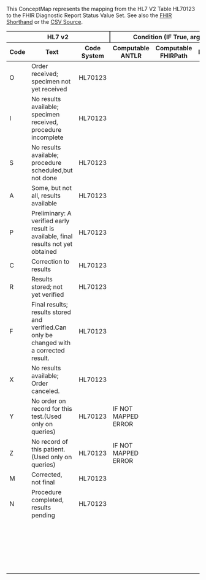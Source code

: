 
This ConceptMap represents the mapping from the HL7 V2 Table HL70123 to the FHIR Diagnostic Report Status Value Set. See also the <a href='https://github.com/HL7/v2-to-fhir/blob/master/tank/Table HL70123[Queries] to Diagnostic Report Status.fsh'>FHIR Shorthand</a> or the <a href='https://github.com/HL7/v2-to-fhir/blob/master/mappings/codesystems/HL7 Concept Map_ ResultStatus[Non-Queries] - Sheet1.csv'>CSV Source</a>.
<table class='grid'><thead>
<tr><th colspan='3' style='border-right: 2px solid black;'>HL7 v2</th><th colspan='3' style='border-right: 2px solid black;'>Condition (IF True, args)</th><th colspan='4'>HL7 FHIR</th><th rowspan='2'>Comments</th></tr>
<tr><th>Code</th><th>Text</th><th>Code System</th><th>Computable ANTLR</th><th>Computable FHIRPath</th><th>Narrative</th><th>Code</th><th>Proposed Extension</th><th>Display</th><th>Code System</th></tr></thead>
<tbody>
<tr><td>O</td><td>Order received; specimen not yet received</td><td style='border-right: 2px'>HL70123</td><td></td><td></td><td style='border-right: 2px'></td><td>registered</td><td></td><td>Registered</td><td><a href='https://hl7.org/fhir/R4/codesystem-diagnostic-report-status.html'>http://hl7.org/fhir/diagnostic-report-status</a></td><td></td></tr>
<tr><td>I</td><td>No results available; specimen received, procedure incomplete</td><td style='border-right: 2px'>HL70123</td><td></td><td></td><td style='border-right: 2px'></td><td>registered</td><td></td><td>Registered</td><td><a href='https://hl7.org/fhir/R4/codesystem-diagnostic-report-status.html'>http://hl7.org/fhir/diagnostic-report-status</a></td><td></td></tr>
<tr><td>S</td><td>No results available; procedure scheduled,but not done</td><td style='border-right: 2px'>HL70123</td><td></td><td></td><td style='border-right: 2px'></td><td>registered</td><td></td><td>Registered</td><td><a href='https://hl7.org/fhir/R4/codesystem-diagnostic-report-status.html'>http://hl7.org/fhir/diagnostic-report-status</a></td><td></td></tr>
<tr><td>A</td><td>Some, but not all, results available</td><td style='border-right: 2px'>HL70123</td><td></td><td></td><td style='border-right: 2px'></td><td></td><td></td><td></td><td></td><td></td></tr>
<tr><td>P</td><td>Preliminary: A verified early result is available, final results not yet obtained</td><td style='border-right: 2px'>HL70123</td><td></td><td></td><td style='border-right: 2px'></td><td>preliminary</td><td></td><td>Preliminary</td><td><a href='https://hl7.org/fhir/R4/codesystem-diagnostic-report-status.html'>http://hl7.org/fhir/diagnostic-report-status</a></td><td></td></tr>
<tr><td>C</td><td>Correction to results</td><td style='border-right: 2px'>HL70123</td><td></td><td></td><td style='border-right: 2px'></td><td>corrected</td><td></td><td>Corrected</td><td><a href='https://hl7.org/fhir/R4/codesystem-diagnostic-report-status.html'>http://hl7.org/fhir/diagnostic-report-status</a></td><td></td></tr>
<tr><td>R</td><td>Results stored; not yet verified</td><td style='border-right: 2px'>HL70123</td><td></td><td></td><td style='border-right: 2px'></td><td>partial</td><td></td><td>Partial</td><td><a href='https://hl7.org/fhir/R4/codesystem-diagnostic-report-status.html'>http://hl7.org/fhir/diagnostic-report-status</a></td><td></td></tr>
<tr><td>F</td><td>Final results; results stored and verified.Can only be changed with a corrected result.</td><td style='border-right: 2px'>HL70123</td><td></td><td></td><td style='border-right: 2px'></td><td>final</td><td></td><td>Final</td><td><a href='https://hl7.org/fhir/R4/codesystem-diagnostic-report-status.html'>http://hl7.org/fhir/diagnostic-report-status</a></td><td></td></tr>
<tr><td>X</td><td>No results available; Order canceled.</td><td style='border-right: 2px'>HL70123</td><td></td><td></td><td style='border-right: 2px'></td><td>cancelled</td><td></td><td>Cancelled</td><td><a href='https://hl7.org/fhir/R4/codesystem-diagnostic-report-status.html'>http://hl7.org/fhir/diagnostic-report-status</a></td><td></td></tr>
<tr><td>Y</td><td>No order on record for this test.(Used only on queries)</td><td style='border-right: 2px'>HL70123</td><td>IF NOT MAPPED ERROR</td><td></td><td style='border-right: 2px'></td><td></td><td></td><td></td><td></td><td></td></tr>
<tr><td>Z</td><td>No record of this patient. (Used only on queries)</td><td style='border-right: 2px'>HL70123</td><td>IF NOT MAPPED ERROR</td><td></td><td style='border-right: 2px'></td><td></td><td></td><td></td><td></td><td></td></tr>
<tr><td>M</td><td>Corrected, not final</td><td style='border-right: 2px'>HL70123</td><td></td><td></td><td style='border-right: 2px'></td><td></td><td></td><td></td><td></td><td></td></tr>
<tr><td>N</td><td>Procedure completed, results pending</td><td style='border-right: 2px'>HL70123</td><td></td><td></td><td style='border-right: 2px'></td><td></td><td></td><td></td><td></td><td></td></tr>
<tr><td></td><td></td><td style='border-right: 2px'></td><td></td><td></td><td style='border-right: 2px'></td><td>appended</td><td></td><td>Appended</td><td><a href='https://hl7.org/fhir/R4/codesystem-diagnostic-report-status.html'>http://hl7.org/fhir/diagnostic-report-status</a></td><td></td></tr>
<tr><td></td><td></td><td style='border-right: 2px'></td><td></td><td></td><td style='border-right: 2px'></td><td>entered-in-errror</td><td></td><td>Entered in Error</td><td><a href='https://hl7.org/fhir/R4/codesystem-diagnostic-report-status.html'>http://hl7.org/fhir/diagnostic-report-status</a></td><td></td></tr>
<tr><td></td><td></td><td style='border-right: 2px'></td><td></td><td></td><td style='border-right: 2px'></td><td>unkown</td><td></td><td>Unknown</td><td><a href='https://hl7.org/fhir/R4/codesystem-diagnostic-report-status.html'>http://hl7.org/fhir/diagnostic-report-status</a></td><td></td></tr>
</tbody></table>
